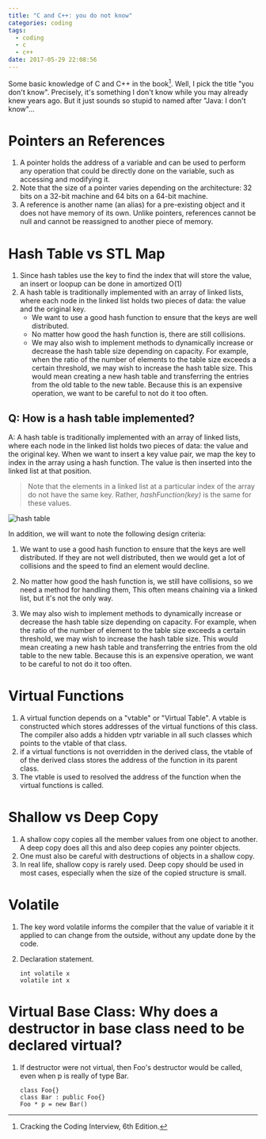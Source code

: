 ```yaml
---
title: "C and C++: you do not know"
categories: coding
tags:
  - coding
  - c
  - c++
date: 2017-05-29 22:08:56
---
```


Some basic knowledge of C and C++ in the book[^1]. Well, I pick the title "you don't know".
Precisely, it's something I don't know while you may already knew years ago. But it just sounds so
stupid to named after "Java: I don't know"...

# Pointers an References

1.  A pointer holds the address of a variable and can be used to perform any operation that could be
    directly done on the variable, such as accessing and modifying it.
2.  Note that the size of a pointer varies depending on the architecture: 32 bits on a 32-bit
    machine and 64 bits on a 64-bit machine.
3.  A reference is another name (an alias) for a pre-existing object and it does not have memory of
    its own. Unlike pointers, references cannot be null and cannot be reassigned to another piece of
    memory.

<!--more-->

# Hash Table vs STL Map <p423>

1.  Since hash tables use the key to find the index that will store the value, an insert or loopup
    can be done in amortized O(1)
2.  A hash table is traditionally implemented with an array of linked lists, where each node in the
    linked list holds two pieces of data: the value and the original key.
    - We want to use a good hash function to ensure that the keys are well distributed.
    - No matter how good the hash function is, there are still collisions.
    - We may also wish to implement methods to dynamically increase or decrease the hash table size
      depending on capacity. For example, when the ratio of the number of elements to the table size
      exceeds a certain threshold, we may wish to increase the hash table size. This would mean
      creating a new hash table and transferring the entries from the old table to the new table.
      Because this is an expensive operation, we want to be careful to not do it too often.

## Q: How is a hash table implemented?

A: A hash table is traditionally implemented with an array of linked lists, where each node in the
linked list holds two pieces of data: the value and the original key. When we want to insert a key
value pair, we map the key to index in the array using a hash function. The value is then inserted
into the linked list at that position.

> Note that the elements in a linked list at a particular index of the array do not have the same
> key. Rather, _hashFunction(key)_ is the same for these values.

![hash table](https://ws1.sinaimg.cn/large/006tKfTcgy1fixt173z44j30v60iojss.jpg)

In addition, we will want to note the following design criteria:

1. We want to use a good hash function to ensure that the keys are well distributed. If they are not
   well distributed, then we would get a lot of collisions and the speed to find an element would
   decline.

2. No matter how good the hash function is, we still have collisions, so we need a method for
   handling them, This often means chaining via a linked list, but it's not the only way.

3. We may also wish to implement methods to dynamically increase or decrease the hash table size
   depending on capacity. For example, when the ratio of the number of element to the table size
   exceeds a certain threshold, we may wish to increase the hash table size. This would mean
   creating a new hash table and transferring the entries from the old table to the new table.
   Because this is an expensive operation, we want to be careful to not do it too often.

# Virtual Functions <p424>

1.  A virtual function depends on a "vtable" or "Virtual Table". A vtable is constructed which
    stores addresses of the virtual functions of this class. The compiler also adds a hidden vptr
    variable in all such classes which points to the vtable of that class.
2.  if a virtual functions is not overridden in the derived class, the vtable of of the derived
    class stores the address of the function in its parent class.
3.  The vtable is used to resolved the address of the function when the virtual functions is called.

# Shallow vs Deep Copy <p425>

1.  A shallow copy copies all the member values from one object to another. A deep copy does all
    this and also deep copies any pointer objects.
2.  One must also be careful with destructions of objects in a shallow copy.
3.  In real life, shallow copy is rarely used. Deep copy should be used in most cases, especially
    when the size of the copied structure is small.

# Volatile <p426>

1.  The key word volatile informs the compiler that the value of variable it it applied to can
    change from the outside, without any update done by the code.
2.  Declaration statement.

        int volatile x
        volatile int x

# Virtual Base Class: Why does a destructor in base class need to be declared virtual? <p427>

1.  If destructor were not virtual, then Foo's destructor would be called, even when p is really of
    type Bar.

        class Foo{}
        class Bar : public Foo{}
        Foo * p = new Bar()

[^1]: Cracking the Coding Interview, 6th Edition.
